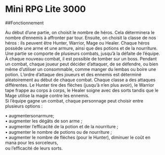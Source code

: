 # Mini RPG Lite 3000

##Fonctionnement

Au début d’une partie, on choisit le nombre de héros. Cela déterminera le nombre d’ennemis à affronter par tour. Ensuite, on choisit la classe de nos héros : ils peuvent être Hunter, Warrior, Mage ou Healer. Chaque héros possède une arme et une armure, ainsi que des potions et de la nourriture.
Une partie se comporte de plusieurs combats, jusqu’à la défaite de l’équipe. À chaque nouveau combat, il est possible de tomber sur un boss. Pendant un combat, chaque joueur peut décider d’attaquer, de se défendre, ou bien même d’utiliser un consommable, comme manger du lembas ou boire une potion. L’ordre d’attaque des joueurs et des ennemis est déterminé aléatoirement au début de chaque combat.
Chaque classe a des attaques différentes. Le Hunter tire des flèches (jusqu’à n’en plus avoir), le Warrior tape frappe au corps à corps, le Healer soigne avec des sorts tandis que le Mage utilise la magie contre les ennemis.  
Si l’équipe gagne un combat, chaque personnage peut choisir entre plusieurs options :  
  
• augmentersonarmure;  
• augmenter les dégâts de son arme ;  
• augmenter l’eﬀicacité de la potion et de la nourriture ;  
• augmenter le nombre de potions ou de nourriture ;  
• augmenter le nombre de flèches (pour le Hunter), diminuer le coût en mana pour les sorceleurs,  
ou l’eﬀicacité de leurs sorts.  